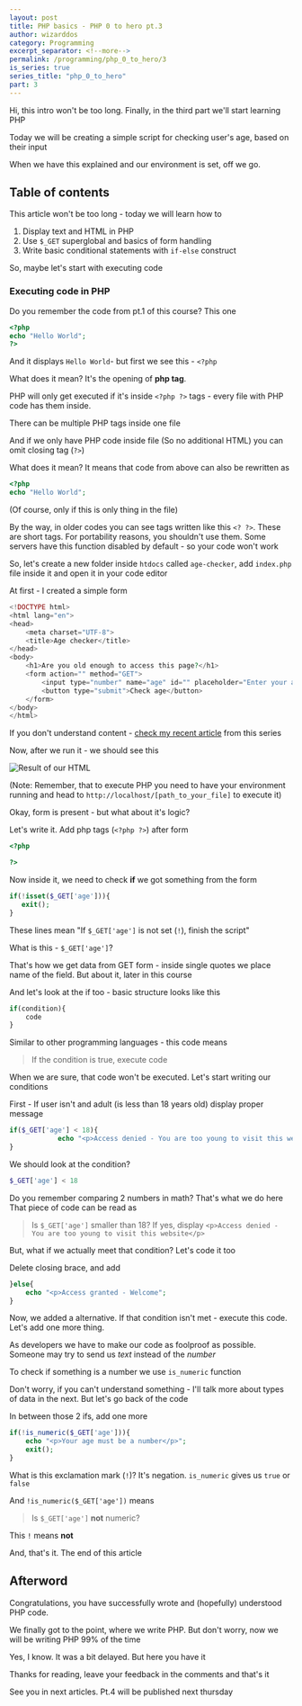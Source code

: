 ```yaml
---
layout: post
title: PHP basics - PHP 0 to hero pt.3
author: wizarddos
category: Programming
excerpt_separator: <!--more-->
permalink: /programming/php_0_to_hero/3
is_series: true
series_title: "php_0_to_hero"
part: 3
---
```



Hi, this intro won't be too long. Finally, in the third part we'll start learning PHP

Today we will be creating a simple script for checking user's age, based on their input
<!--more-->

When we have this explained and our environment is set, off we go.

## Table of contents

This article won't be too long - today we will learn how to

1. Display text and HTML in PHP
2. Use `$_GET` superglobal and basics of form handling
3. Write basic conditional statements with `if-else` construct 

So, maybe let's start with executing code

### Executing code in PHP

Do you remember the code from pt.1 of this course? This one

```php
<?php
echo "Hello World";
?>
```

And it displays `Hello World`- but first we see this - `<?php` 

What does it mean? It's the opening of **php tag**. 

PHP will only get executed if it's inside `<?php ?>` tags - every file with PHP code has them inside.

There can be multiple PHP tags inside one file

And if we only have PHP code inside file (So no additional HTML) you can omit closing tag (`?>`)

What does it mean? It means that code from above can also be rewritten as 
```php
<?php
echo "Hello World";
```

(Of course, only if this is only thing in the file)

By the way, in older codes you can see tags written like this `<? ?>`. These are short tags. For portability reasons, you shouldn't use them. Some servers have this function disabled by default - so your code won't work

So, let's create a new folder inside `htdocs` called `age-checker`,
add `index.php` file inside it and open it in your code editor

At first - I created a simple form 
```php
<!DOCTYPE html>
<html lang="en">
<head>
    <meta charset="UTF-8">
    <title>Age checker</title>
</head>
<body>
    <h1>Are you old enough to access this page?</h1>
    <form action="" method="GET">
        <input type="number" name="age" id="" placeholder="Enter your age">
        <button type="submit">Check age</button>
    </form>
</body>
</html>
```

If you don't understand content - [check my recent article](https://dev.to/wizarddos/php-0-to-hero-pt-2-basics-of-html-and-css-3eoi) from this series

Now, after we run it - we should see this 

![Result of our HTML](https://dev-to-uploads.s3.amazonaws.com/uploads/articles/5c0ftrrd7a5re5svw5me.png)

(Note: Remember, that to execute PHP you need to have your environment running and head to `http://localhost/[path_to_your_file]` to execute it)

Okay, form is present - but what about it's logic?

Let's write it. Add php tags (`<?php ?>`) after form 
```php
<?php

?>
```

Now inside it, we need to check **if** we got something from the form

```php
if(!isset($_GET['age'])){
   exit();
}
```

These lines mean "If `$_GET['age']` is not set (`!`), finish the script"

What is this - `$_GET['age']`?

That's how we get data from GET form - inside single quotes we place name of the field. But about it, later in this course

And let's look at the if too - basic structure looks like this

```php
if(condition){
    code
}
```

Similar to other programming languages - this code means
> If the condition is true, execute code

When we are sure, that code won't be executed. Let's start writing our conditions

First - If user isn't and adult (is less than 18 years old) display proper message
```php
if($_GET['age'] < 18){
            echo "<p>Access denied - You are too young to visit this website</p>";
}
```

We should look at the condition?
```php
$_GET['age'] < 18
```
Do you remember comparing 2 numbers in math? That's what we do here
That piece of code can be read as
> Is `$_GET['age']` smaller than 18? If yes, display `<p>Access denied - You are too young to visit this website</p>`

But, what if we actually meet that condition? Let's code it too

Delete closing brace, and add
```php
}else{
    echo "<p>Access granted - Welcome";
}
```

Now, we added a alternative. If that condition isn't met - execute this code. Let's add one more thing. 

As developers we have to make our code as foolproof as possible. Someone may try to send us *text* instead of the *number*

To check if something is a number we use `is_numeric` function

Don't worry, if you can't understand something - I'll talk more about types of data in the next. But let's go back of the code

In between those 2 ifs, add one more

```php
if(!is_numeric($_GET['age'])){
    echo "<p>Your age must be a number</p>";
    exit();
}
``` 

What is this exclamation mark (`!`)? It's negation. 
`is_numeric` gives us `true` or `false` 

And `!is_numeric($_GET['age'])` means
> Is `$_GET['age']` **not** numeric?

This `!` means **not**

And, that's it. The end of this article

## Afterword

Congratulations, you have successfully wrote and (hopefully) understood PHP code. 

We finally got to the point, where we write PHP. But don't worry, now we will be writing PHP 99% of the time

Yes, I know. It was a bit delayed. But here you have it

Thanks for reading, leave your feedback in the comments and that's it

See you in next articles. Pt.4 will be published next thursday

